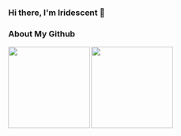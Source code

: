 ### Hi there, I'm Iridescent 👋 

<!-- #### You are my ![Visitor Count](https://profile-counter.glitch.me/Iridescent-cdu/count.svg)th visitor. -->

### About My Github

<img height='165' src="https://github-readme-stats-sigma-five.vercel.app/api?username=Iridescent-cdu&show_icons=true&theme=dark" align="left" />

<img height='165' src="https://github-readme-stats.vercel.app/api/top-langs/?username=Iridescent-cdu&langs_count=6&theme=dark" align="left" />

<!--
**Iridescent-cdu/Iridescent-cdu** is a ✨ _special_ ✨ repository because its `README.md` (this file) appears on your GitHub profile.

Here are some ideas to get you started:

- 🔭 I’m currently working on ...
- 🌱 I’m currently learning ...
- 👯 I’m looking to collaborate on ...
- 🤔 I’m looking for help with ...
- 💬 Ask me about ...
- 📫 How to reach me: ...
- 😄 Pronouns: ...
- ⚡ Fun fact: ...
-->
